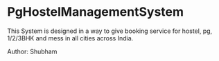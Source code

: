 # PgHostelManagementSystem
This System is designed in a way to give booking service for hostel, pg, 1/2/3BHK and mess in all cities across India.

Author: Shubham

